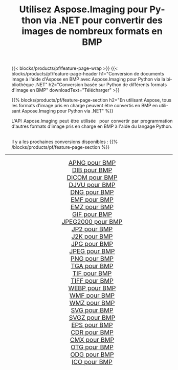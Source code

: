 ﻿---
title: Utilisez Aspose.Imaging pour Python via .NET pour convertir des images de nombreux formats en BMP 
weight: 3920
url: /fr/python-net/conversion/to/bmp/ 
lang: fr
langdirlevel: 2
locales: zh-hans,ja,it,ru,de,es,fr,nl,id,lt,pl,pt,vi,tr,ko,zh-hant,ar,hi,th,sv,cs,uk,he
description: Vous pouvez utiliser Aspose.Imaging pour Python via la bibliothèque .NET pour convertir une variété de formats en BMP
---

{{< blocks/products/pf/feature-page-wrap >}}
{{< blocks/products/pf/feature-page-header h1="Conversion de documents image à l'aide d'Aspose en BMP avec Aspose.Imaging pour Python via la bibliothèque .NET" h2="Conversion basée sur Python de différents formats d'image en BMP" downloadText="Télécharger" >}}


{{% blocks/products/pf/feature-page-section  h2="En utilisant Aspose, tous les formats d'image pris en charge peuvent être convertis en BMP en utilisant Aspose.Imaging pour Python via .NET" %}}
<p align=justify>L'API Aspose.Imaging peut être utilisée  pour convertir par programmation d'autres formats d'image pris en charge en BMP à l'aide du langage Python.</p>
<br/>
Il y a les prochaines conversions disponibles :
{{% /blocks/products/pf/feature-page-section %}}
<div class="container-fluid productfamilypage bg-gray">
    <div class="convertypes bg-gray agp-content section">
        <div class="container">
		<hr style="margin-left:-20px;"/>
		<div class="row other-converters" style="gap: 10px;font-size: 19px;text-align:center;">
		    <div class='col-md-2 other-converter remove-lp remove-rp'><a href="/imaging/fr/python-net/conversion/apng-to-bmp/" style="padding:15px;">APNG pour BMP</a></div>
<div class='col-md-2 other-converter remove-lp remove-rp'><a href="/imaging/fr/python-net/conversion/dib-to-bmp/" style="padding:15px;">DIB pour BMP</a></div>
<div class='col-md-2 other-converter remove-lp remove-rp'><a href="/imaging/fr/python-net/conversion/dicom-to-bmp/" style="padding:15px;">DICOM pour BMP</a></div>
<div class='col-md-2 other-converter remove-lp remove-rp'><a href="/imaging/fr/python-net/conversion/djvu-to-bmp/" style="padding:15px;">DJVU pour BMP</a></div>
<div class='col-md-2 other-converter remove-lp remove-rp'><a href="/imaging/fr/python-net/conversion/dng-to-bmp/" style="padding:15px;">DNG pour BMP</a></div>
<div class='col-md-2 other-converter remove-lp remove-rp'><a href="/imaging/fr/python-net/conversion/emf-to-bmp/" style="padding:15px;">EMF pour BMP</a></div>
<div class='col-md-2 other-converter remove-lp remove-rp'><a href="/imaging/fr/python-net/conversion/emz-to-bmp/" style="padding:15px;">EMZ pour BMP</a></div>
<div class='col-md-2 other-converter remove-lp remove-rp'><a href="/imaging/fr/python-net/conversion/gif-to-bmp/" style="padding:15px;">GIF pour BMP</a></div>
<div class='col-md-2 other-converter remove-lp remove-rp'><a href="/imaging/fr/python-net/conversion/jpeg2000-to-bmp/" style="padding:15px;">JPEG2000 pour BMP</a></div>
<div class='col-md-2 other-converter remove-lp remove-rp'><a href="/imaging/fr/python-net/conversion/jp2-to-bmp/" style="padding:15px;">JP2 pour BMP</a></div>
<div class='col-md-2 other-converter remove-lp remove-rp'><a href="/imaging/fr/python-net/conversion/j2k-to-bmp/" style="padding:15px;">J2K pour BMP</a></div>
<div class='col-md-2 other-converter remove-lp remove-rp'><a href="/imaging/fr/python-net/conversion/jpg-to-bmp/" style="padding:15px;">JPG pour BMP</a></div>
<div class='col-md-2 other-converter remove-lp remove-rp'><a href="/imaging/fr/python-net/conversion/jpeg-to-bmp/" style="padding:15px;">JPEG pour BMP</a></div>
<div class='col-md-2 other-converter remove-lp remove-rp'><a href="/imaging/fr/python-net/conversion/png-to-bmp/" style="padding:15px;">PNG pour BMP</a></div>
<div class='col-md-2 other-converter remove-lp remove-rp'><a href="/imaging/fr/python-net/conversion/tga-to-bmp/" style="padding:15px;">TGA pour BMP</a></div>
<div class='col-md-2 other-converter remove-lp remove-rp'><a href="/imaging/fr/python-net/conversion/tif-to-bmp/" style="padding:15px;">TIF pour BMP</a></div>
<div class='col-md-2 other-converter remove-lp remove-rp'><a href="/imaging/fr/python-net/conversion/tiff-to-bmp/" style="padding:15px;">TIFF pour BMP</a></div>
<div class='col-md-2 other-converter remove-lp remove-rp'><a href="/imaging/fr/python-net/conversion/webp-to-bmp/" style="padding:15px;">WEBP pour BMP</a></div>
<div class='col-md-2 other-converter remove-lp remove-rp'><a href="/imaging/fr/python-net/conversion/wmf-to-bmp/" style="padding:15px;">WMF pour BMP</a></div>
<div class='col-md-2 other-converter remove-lp remove-rp'><a href="/imaging/fr/python-net/conversion/wmz-to-bmp/" style="padding:15px;">WMZ pour BMP</a></div>
<div class='col-md-2 other-converter remove-lp remove-rp'><a href="/imaging/fr/python-net/conversion/svg-to-bmp/" style="padding:15px;">SVG pour BMP</a></div>
<div class='col-md-2 other-converter remove-lp remove-rp'><a href="/imaging/fr/python-net/conversion/svgz-to-bmp/" style="padding:15px;">SVGZ pour BMP</a></div>
<div class='col-md-2 other-converter remove-lp remove-rp'><a href="/imaging/fr/python-net/conversion/eps-to-bmp/" style="padding:15px;">EPS pour BMP</a></div>
<div class='col-md-2 other-converter remove-lp remove-rp'><a href="/imaging/fr/python-net/conversion/cdr-to-bmp/" style="padding:15px;">CDR pour BMP</a></div>
<div class='col-md-2 other-converter remove-lp remove-rp'><a href="/imaging/fr/python-net/conversion/cmx-to-bmp/" style="padding:15px;">CMX pour BMP</a></div>
<div class='col-md-2 other-converter remove-lp remove-rp'><a href="/imaging/fr/python-net/conversion/otg-to-bmp/" style="padding:15px;">OTG pour BMP</a></div>
<div class='col-md-2 other-converter remove-lp remove-rp'><a href="/imaging/fr/python-net/conversion/odg-to-bmp/" style="padding:15px;">ODG pour BMP</a></div>
<div class='col-md-2 other-converter remove-lp remove-rp'><a href="/imaging/fr/python-net/conversion/ico-to-bmp/" style="padding:15px;">ICO pour BMP</a></div>
                </div>
        </div>
    </div>
</div>
<br/>

